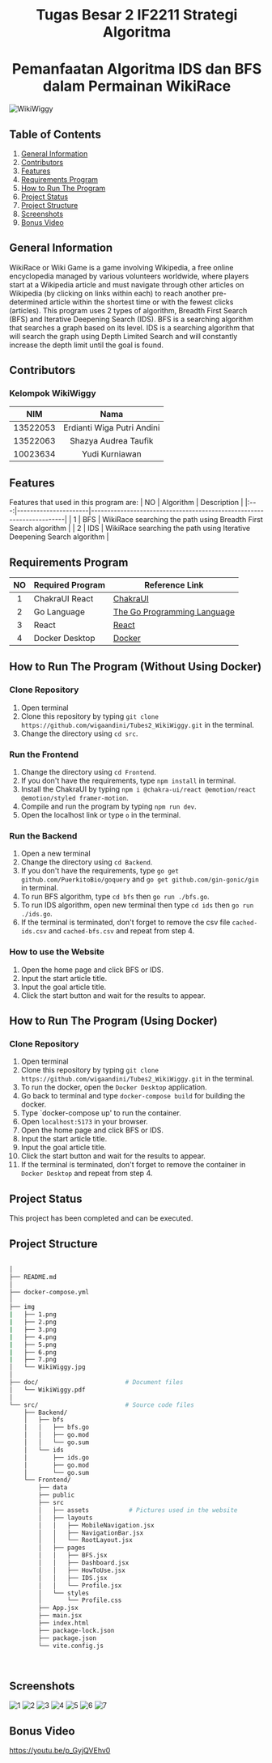 <h1 align="center"> Tugas Besar 2 IF2211 Strategi Algoritma </h1>
<h1 align="center">  Pemanfaatan Algoritma IDS dan BFS dalam Permainan WikiRace </h1>

![WikiWiggy](img/WikiWiggy.jpg)

## Table of Contents
1. [General Information](#general-information)
2. [Contributors](#contributors)
3. [Features](#features)
4. [Requirements Program](#required_program)
5. [How to Run The Program](#how-to-run-the-program)
6. [Project Status](#project-status)
7. [Project Structure](#project-structure)
8. [Screenshots](#screenshots)
9. [Bonus Video](#bonus-video)


## General Information
WikiRace or Wiki Game is a game involving Wikipedia, a free online encyclopedia managed by various volunteers worldwide, where players start at a Wikipedia article and must navigate through other articles on Wikipedia (by clicking on links within each) to reach another pre-determined article within the shortest time or with the fewest clicks (articles). This program uses 2 types of algorithm, Breadth First Search (BFS) and Iterative Deepening Search (IDS). BFS is a searching algorithm that searches a graph based on its level. IDS is a searching algorithm that will search the graph using Depth Limited Search and will constantly increase the depth limit until the goal is found.


## Contributors
### **Kelompok WikiWiggy**
|   NIM    |                  Nama                  |
| :------: | :------------------------------------: |
| 13522053 |       Erdianti Wiga Putri Andini       |
| 13522063 |         Shazya Audrea Taufik           |
| 10023634 |            Yudi Kurniawan              |


## Features
Features that used in this program are:
| NO  | Algorithm            | Description                                                          |
|:---:|----------------------|----------------------------------------------------------------------|
| 1   | BFS                  | WikiRace searching the path using Breadth First Search algorithm     |
| 2   | IDS                  | WikiRace searching the path using Iterative Deepening Search algorithm   |


## Requirements Program
|   NO   |  Required Program                  |                           Reference Link                            |
| :----: | ---------------------------------- |---------------------------------------------------------------------|
|   1    | ChakraUI React                     | [ChakraUI](https://v2.chakra-ui.com/)                               |                            
|   2    | Go Language                        | [The Go Programming Language](https://go.dev)                       |
|   3    | React                              | [React](https://react.dev)                                          |
|   4    | Docker Desktop                     | [Docker](https://www.docker.com/products/docker-desktop/)           |


## How to Run The Program (Without Using Docker)
### Clone Repository
1. Open terminal
2. Clone this repository by typing `git clone https://github.com/wigaandini/Tubes2_WikiWiggy.git` in the terminal.
3. Change the directory using `cd src`.
### Run the Frontend
1. Change the directory using `cd Frontend`.
2. If you don't have the requirements, type `npm install` in terminal.
3. Install the ChakraUI by typing `npm i @chakra-ui/react @emotion/react @emotion/styled framer-motion`.
4. Compile and run the program by typing `npm run dev`.
5. Open the localhost link or type `o` in the terminal.
### Run the Backend
1. Open a new terminal
2. Change the directory using `cd Backend`.
3. If you don't have the requirements, type `go get github.com/PuerkitoBio/goquery` and  `go get github.com/gin-gonic/gin` in terminal.
4. To run BFS algorithm, type `cd bfs` then `go run ./bfs.go`.
5. To run IDS algorithm, open new terminal then type `cd ids` then `go run ./ids.go`.
6. If the terminal is terminated, don't forget to remove the csv file `cached-ids.csv` and `cached-bfs.csv` and repeat from step 4.
### How to use the Website
1. Open the home page and click BFS or IDS.
2. Input the start article title.
3. Input the goal article title.
4. Click the start button and wait for the results to appear.


## How to Run The Program (Using Docker)
### Clone Repository
1. Open terminal
2. Clone this repository by typing `git clone https://github.com/wigaandini/Tubes2_WikiWiggy.git` in the terminal.
3. To run the docker, open the `Docker Desktop` application.
4. Go back to terminal and type `docker-compose build` for building the docker.
5. Type `docker-compose up' to run the container.
6. Open `localhost:5173` in your browser.
7. Open the home page and click BFS or IDS.
8. Input the start article title.
9. Input the goal article title.
10. Click the start button and wait for the results to appear.
11. If the terminal is terminated, don't forget to remove the container in `Docker Desktop` and repeat from step 4.


## Project Status
This project has been completed and can be executed.


## Project Structure
```bash

│
├── README.md
│
├── docker-compose.yml
│
├── img
|   ├── 1.png
|   ├── 2.png
|   ├── 3.png
|   ├── 4.png
|   ├── 5.png
|   ├── 6.png
|   ├── 7.png
│   └── WikiWiggy.jpg
│
├── doc/                        # Document files
│   └── WikiWiggy.pdf
│
└── src/                        # Source code files
    ├── Backend/                
    │   ├── bfs
    │   │   ├── bfs.go
    │   │   ├── go.mod
    │   │   └── go.sum
    │   └── ids
    │       ├── ids.go
    │       ├── go.mod
    │       └── go.sum
    └── Frontend/                
        ├── data 
        ├── public
        ├── src
        │   ├── assets           # Pictures used in the website
        │   ├── layouts
        │   │   ├── MobileNavigation.jsx
        │   │   ├── NavigationBar.jsx
        │   │   └── RootLayout.jsx
        │   ├── pages
        │   │   ├── BFS.jsx
        │   │   ├── Dashboard.jsx
        │   │   ├── HowToUse.jsx
        │   │   ├── IDS.jsx
        │   │   └── Profile.jsx
        │   └── styles
        │       └── Profile.css
        ├── App.jsx
        ├── main.jsx
        ├── index.html
        ├── package-lock.json
        ├── package.json
        └── vite.config.js
                                   
        
```

## Screenshots
![1](img/1.png)
![2](img/2.png)
![3](img/3.png)
![4](img/4.png)
![5](img/5.png)
![6](img/6.png)
![7](img/7.png)


## Bonus Video
https://youtu.be/p_GyjQVEhv0